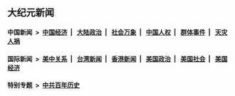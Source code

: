 ## 大纪元新闻

#### 中国新闻 &nbsp;>&nbsp; [中国经济](indexes/ncid283/README.md?10190045) &nbsp;| &nbsp; [大陆政治](indexes/ncid277/README.md?10190045) &nbsp;| &nbsp; [社会万象](indexes/ncid282/README.md?10190045) &nbsp;| &nbsp; [中国人权](indexes/ncid278/README.md?10190045) &nbsp;| &nbsp; [群体事件](indexes/ncid279/README.md?10190045) &nbsp;| &nbsp; [天灾人祸](indexes/ncid280/README.md?10190045)

#### 国际新闻 &nbsp;>&nbsp; [美中关系](indexes/nf1412576/README.md?10190045) &nbsp;| &nbsp; [台湾新闻](indexes/ncid1349361/README.md?10190045) &nbsp;| &nbsp; [香港新闻](indexes/ncid1349362/README.md?10190045) &nbsp;| &nbsp; [美国政治](indexes/ncid1078159/README.md?10190045) &nbsp;| &nbsp; [美国社会](indexes/ncid1078160/README.md?10190045) &nbsp;| &nbsp; [美国经济](indexes/ncid1078158/README.md?10190045)

#### 特别专题 &nbsp;>&nbsp; [中共百年历史](https://github.com/epoch-news/epoch-special/blob/master/README.md?10190045)  
